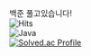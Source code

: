 백준 풀고있습니다!
<br>
![Hits](https://hits.seeyoufarm.com/api/count/incr/badge.svg?url=https%3A%2F%2Fgithub.com%2Fkim-soohyeon&count_bg=%23FFDAC7&title_bg=%23FFADAD&icon=&icon_color=%23E7E7E7&title=hits&edge_flat=false)
<br>
![Java](https://img.shields.io/badge/Java-007396.svg?&style=for-the-badge&logo=Java&logoColor=white)
<br>
[![Solved.ac Profile](http://mazassumnida.wtf/api/generate_badge?boj=davidjin337)](https://solved.ac/davidjin337)




